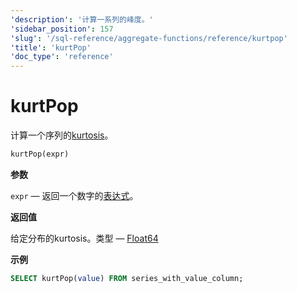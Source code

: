 ```yaml
---
'description': '计算一系列的峰度。'
'sidebar_position': 157
'slug': '/sql-reference/aggregate-functions/reference/kurtpop'
'title': 'kurtPop'
'doc_type': 'reference'
---
```



# kurtPop

计算一个序列的[kurtosis](https://en.wikipedia.org/wiki/Kurtosis)。

```sql
kurtPop(expr)
```

**参数**

`expr` — 返回一个数字的[表达式](/sql-reference/syntax#expressions)。

**返回值**

给定分布的kurtosis。类型 — [Float64](../../../sql-reference/data-types/float.md)

**示例**

```sql
SELECT kurtPop(value) FROM series_with_value_column;
```
